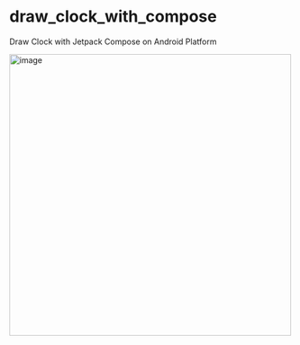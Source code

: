 # draw_clock_with_compose
Draw Clock with Jetpack Compose on Android Platform

<img width="500" alt="image" src="https://github.com/adhikaputraa/draw_clock_with_compose/assets/21030034/da4d83be-d97d-498e-a4b7-aee6a83ac2b3">
